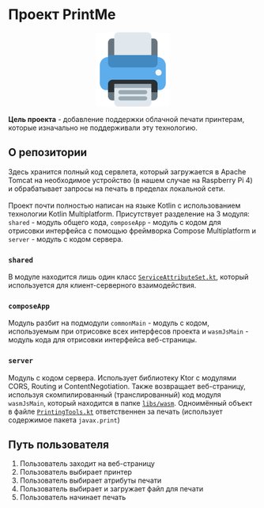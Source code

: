 # Проект PrintMe
<p align="center">
<img width="150" height="150" alt="Printer logo" src="https://github.com/RomchiLolchi/PrintMeServer/blob/master/composeApp/src/wasmJsMain/resources/printer.png">
</p>

**Цель проекта** - добавление поддержки облачной печати принтерам, которые изначально не поддерживали эту технологию.
## О репозитории
Здесь хранится полный код сервлета, который загружается в Apache Tomcat на необходимое устройство (в нашем случае на Raspberry Pi 4) и обрабатывает запросы на печать в пределах локальной сети.\
\
Проект почти полностью написан на языке Kotlin с использованием технологии Kotlin Multiplatform. Присутствует разделение на 3 модуля: ```shared``` - модуль общего кода, ```composeApp``` - модуль с кодом для отрисовки интерфейса с помощью фреймворка Compose Multiplatform и ```server``` - модуль с кодом сервера.
### ```shared```
В модуле находится лишь один класс [```ServiceAttributeSet.kt```](https://github.com/RomchiLolchi/PrintMeServer/blob/master/shared/src/commonMain/kotlin/ServiceAttributeSet.kt), который используется для клиент-серверного взаимодействия.
### ```composeApp```
Модуль разбит на подмодули ```commonMain``` - модуль с кодом, используемым при отрисовке всех интерфесов проекта и ```wasmJsMain``` - модуль кода для отрисовки интерфейса веб-страницы.
### ```server```
Модуль с кодом сервера. Использует библиотеку Ktor с модулями CORS, Routing и ContentNegotiation. Также возвращает веб-страницу, используя скомпилированный (транслированный) код модуля ```wasmJsMain```, который находится в папке [```libs/wasm```](https://github.com/RomchiLolchi/PrintMeServer/tree/master/server/src/main/resources/libs/wasm). Одноимённый объект в файле [```PrintingTools.kt```](https://github.com/RomchiLolchi/PrintMeServer/blob/master/server/src/main/kotlin/site/romchilolchi/PrintingTools.kt) ответственнен за печать (использует содержимое пакета ```javax.print```)

 ## Путь пользователя
 1. Пользователь заходит на веб-страницу
 2. Пользователь выбирает принтер
 3. Пользователь выбирает атрибуты печати
 4. Пользователь выбирает и загружает файл для печати
 5. Пользователь начинает печать
